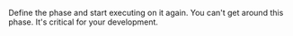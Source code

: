 Define the phase and start executing on it again.
You can't get around this phase.
It's critical for your development.